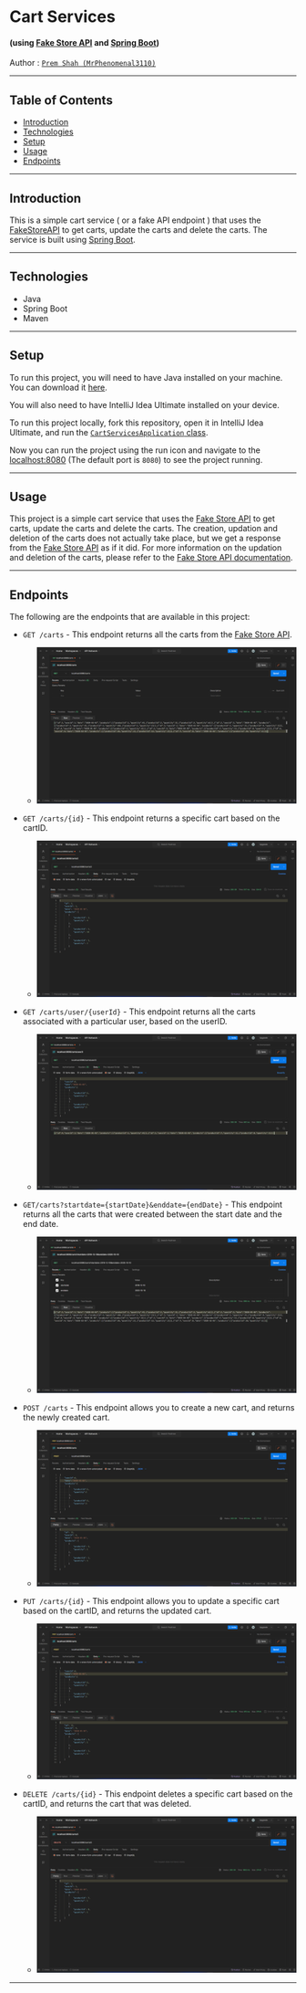 # Cart Services

#### (using [Fake Store API](https://fakestoreapi.com/) and [Spring Boot](https://spring.io/projects/spring-boot))

Author : [`Prem Shah (MrPhenomenal3110)`](github.com/MrPhenomenal3110)

---

## Table of Contents

- [Introduction](#introduction)
- [Technologies](#technologies)
- [Setup](#setup)
- [Usage](#usage)
- [Endpoints](#endpoints)

---

## Introduction

This is a simple cart service ( or a fake API endpoint ) that uses the [FakeStoreAPI](https://fakestoreapi.com/) to get carts, update the carts and delete the carts. The service is built using [Spring Boot](https://spring.io/projects/spring-boot).

---

## Technologies

- Java
- Spring Boot
- Maven

---

## Setup

To run this project, you will need to have Java installed on your machine. You can download it [here](https://www.java.com/en/download/).

You will also need to have IntelliJ Idea Ultimate installed on your device.

To run this project locally, fork this repository, open it in IntelliJ Idea Ultimate, and run the [`CartServicesApplication` class](/src/main/java/org/premshah/cartservice/CartServiceApplication.java).

Now you can run the project using the run icon and navigate to the [localhost:8080](http://localhost:8080) (The default port is `8080`) to see the project running.

---

## Usage

This project is a simple cart service that uses the [Fake Store API](https://fakestoreapi.com/) to get carts, update the carts and delete the carts. The creation, updation and deletion of the carts does not actually take place, but we get a response from the [Fake Store API](https://fakestoreapi.com/) as if it did.
For more information on the updation and deletion of the carts, please refer to the [Fake Store API documentation](https://fakestoreapi.com/docs).

---

## Endpoints

The following are the endpoints that are available in this project:

- `GET /carts` - This endpoint returns all the carts from the [Fake Store API](https://fakestoreapi.com/).

    - ![Postman response](/assets/getAllCarts.png)


- `GET /carts/{id}` - This endpoint returns a specific cart based on the cartID.

    - ![Postman response](/assets/getSingleCart.png)

- `GET /carts/user/{userId}` - This endpoint returns all the carts associated with a particular user, based on the userID.

    - ![Postman response](/assets/getUserCart.png)

- `GET/carts?startdate={startDate}&enddate={endDate}` - This endpoint returns all the carts that were created between the start date and the end date.

    - ![Postman response](/assets/getInDateRange.png)

- `POST /carts` - This endpoint allows you to create a new cart, and returns the newly created cart.

    - ![Postman response](/assets/createCart.png)

- `PUT /carts/{id}` - This endpoint allows you to update a specific cart based on the cartID, and returns the updated cart.

    - ![Postman response](/assets/updateCart.png)


- `DELETE /carts/{id}` - This endpoint deletes a specific cart based on the cartID, and returns the cart that was deleted.

    - ![Postman response](/assets/deleteCart.png)

---
